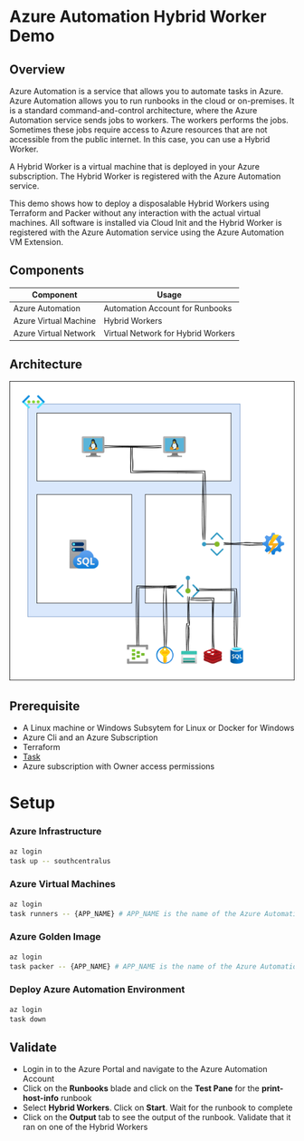 # Azure Automation Hybrid Worker Demo 

## Overview 
Azure Automation is a service that allows you to automate tasks in Azure. Azure Automation allows you to run runbooks in the cloud or on-premises. It is a standard command-and-control architecture, where the Azure Automation service sends jobs to workers. The workers performs the jobs.  Sometimes these jobs require access to Azure resources that are not accessible from the public internet. In this case, you can use a Hybrid Worker. 

A Hybrid Worker is a virtual machine that is deployed in your Azure subscription. The Hybrid Worker is registered with the Azure Automation service. 

This demo shows how to deploy a disposalable Hybrid Workers using Terraform and Packer without any interaction with the actual virtual machines.  All software is installed via Cloud Init and the Hybrid Worker is registered with the Azure Automation service using the Azure Automation VM Extension.

## Components
Component | Usage
------ | ------
Azure Automation | Automation Account for Runbooks 
Azure Virtual Machine | Hybrid Workers
Azure Virtual Network | Virtual Network for Hybrid Workers

## Architecture
![Architecture](./.assets/architecture.png)

## Prerequisite 
* A Linux machine or Windows Subsytem for Linux or Docker for Windows 
* Azure Cli and an Azure Subscription
* Terraform 
* [Task](https://taskfile.dev/#/installation)
* Azure subscription with Owner access permissions

# Setup
### Azure Infrastructure 
```bash
az login
task up -- southcentralus
```
### Azure Virtual Machines
```bash
az login
task runners -- {APP_NAME} # APP_NAME is the name of the Azure Automation Account from the previous step
```

### Azure Golden Image
```bash
az login
task packer -- {APP_NAME} # APP_NAME is the name of the Azure Automation Account from the previous step
```

### Deploy Azure Automation Environment
```bash
az login
task down
```

## Validate 
* Login in to the Azure Portal and navigate to the Azure Automation Account
* Click on the **Runbooks** blade and click on the **Test Pane** for the **print-host-info** runbook
* Select **Hybrid Workers**. Click on **Start**. Wait for the runbook to complete
* Click on the **Output** tab to see the output of the runbook. Validate that it ran on one of the Hybrid Workers
